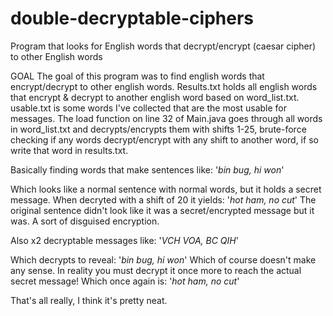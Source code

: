 # double-decryptable-ciphers
Program that looks for English words that decrypt/encrypt (caesar cipher) to other English words

GOAL
The goal of this program was to find english words that encrypt/decrypt to other english words. Results.txt holds all english words that encrypt & decrypt to another english word based on word_list.txt. usable.txt is some words I've collected that are the most usable for messages. The load function on line 32 of Main.java goes through all words in word_list.txt and decrypts/encrypts them with shifts 1-25, brute-force checking if any words decrypt/encrypt with any shift to another word, if so write that word in results.txt.

Basically finding words that make sentences like:
'_bin bug, hi won_'

Which looks like a normal sentence with normal words, but it holds a secret message.
When decryted with a shift of 20 it yields:
'_hot ham, no cut_'
The original sentence didn't look like it was a secret/encrypted message but it was. A sort of disguised encryption. 

Also x2 decryptable messages like:
'_VCH VOA, BC QIH_'

Which decrypts to reveal:
'_bin bug, hi won_'
Which of course doesn't make any sense. In reality you must decrypt it once more to reach the actual secret message! Which once again is:
'_hot ham, no cut_'

That's all really, I think it's pretty neat.
